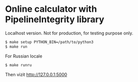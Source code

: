 # Online calculator with PipelineIntegrity library

Localhost version. Not for production, for testing purpose only.

```bash
$ make setup PYTHON_BIN=/path/to/python3
$ make run
```

For Russian locale

```bash
$ make runru
```

Then vizit http://127.0.0.1:5000
